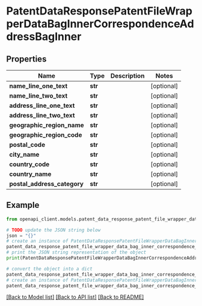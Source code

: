 # PatentDataResponsePatentFileWrapperDataBagInnerCorrespondenceAddressBagInner


## Properties

Name | Type | Description | Notes
------------ | ------------- | ------------- | -------------
**name_line_one_text** | **str** |  | [optional] 
**name_line_two_text** | **str** |  | [optional] 
**address_line_one_text** | **str** |  | [optional] 
**address_line_two_text** | **str** |  | [optional] 
**geographic_region_name** | **str** |  | [optional] 
**geographic_region_code** | **str** |  | [optional] 
**postal_code** | **str** |  | [optional] 
**city_name** | **str** |  | [optional] 
**country_code** | **str** |  | [optional] 
**country_name** | **str** |  | [optional] 
**postal_address_category** | **str** |  | [optional] 

## Example

```python
from openapi_client.models.patent_data_response_patent_file_wrapper_data_bag_inner_correspondence_address_bag_inner import PatentDataResponsePatentFileWrapperDataBagInnerCorrespondenceAddressBagInner

# TODO update the JSON string below
json = "{}"
# create an instance of PatentDataResponsePatentFileWrapperDataBagInnerCorrespondenceAddressBagInner from a JSON string
patent_data_response_patent_file_wrapper_data_bag_inner_correspondence_address_bag_inner_instance = PatentDataResponsePatentFileWrapperDataBagInnerCorrespondenceAddressBagInner.from_json(json)
# print the JSON string representation of the object
print(PatentDataResponsePatentFileWrapperDataBagInnerCorrespondenceAddressBagInner.to_json())

# convert the object into a dict
patent_data_response_patent_file_wrapper_data_bag_inner_correspondence_address_bag_inner_dict = patent_data_response_patent_file_wrapper_data_bag_inner_correspondence_address_bag_inner_instance.to_dict()
# create an instance of PatentDataResponsePatentFileWrapperDataBagInnerCorrespondenceAddressBagInner from a dict
patent_data_response_patent_file_wrapper_data_bag_inner_correspondence_address_bag_inner_from_dict = PatentDataResponsePatentFileWrapperDataBagInnerCorrespondenceAddressBagInner.from_dict(patent_data_response_patent_file_wrapper_data_bag_inner_correspondence_address_bag_inner_dict)
```
[[Back to Model list]](../README.md#documentation-for-models) [[Back to API list]](../README.md#documentation-for-api-endpoints) [[Back to README]](../README.md)


